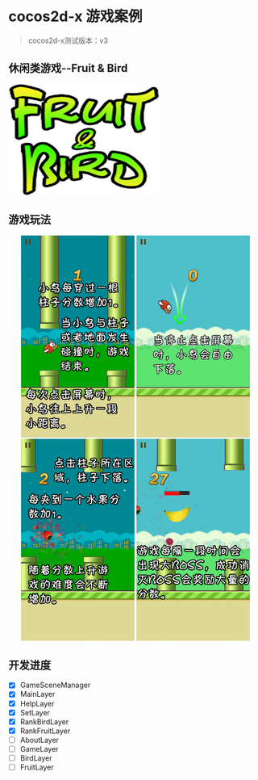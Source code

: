 # cocos2d-x 游戏案例
> cocos2d-x测试版本：v3

## 休闲类游戏--Fruit & Bird
![Fruit and Bird](https://github.com/icsfy/cocos2d-x_FruitandBird/raw/master/Resources/pic/title.png)

## 游戏玩法
<p align='center'>
  <img src='Resources/pic/help0.png' height='400' width='225'/>
  <img src='Resources/pic/help1.png' height='400' width='225'/>
  <img src='Resources/pic/help2.png' height='400' width='225'/>
  <img src='Resources/pic/help3.png' height='400' width='225'/>
</p>

## 开发进度
  - [x] GameSceneManager
  - [x] MainLayer
  - [x] HelpLayer
  - [x] SetLayer
  - [x] RankBirdLayer
  - [x] RankFruitLayer
  - [ ] AboutLayer
  - [ ] GameLayer
  - [ ] BirdLayer
  - [ ] FruitLayer
